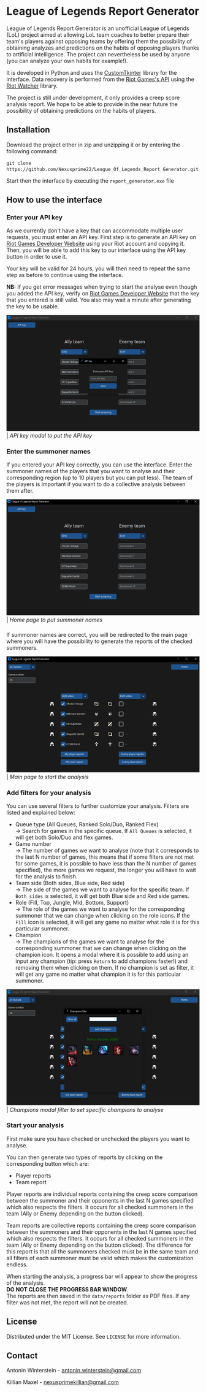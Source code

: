 # League of Legends Report Generator

League of Legends Report Generator is an unofficial League of Legends (LoL) project aimed at allowing LoL team coaches to better prepare their team's players against opposing teams by offering them the possibility of obtaining analyzes and predictions on the habits of opposing players thanks to artificial intelligence. The project can nevertheless be used by anyone (you can analyze your own habits for example!).

It is developed in Python and uses the [CustomTkinter](https://github.com/TomSchimansky/CustomTkinter) library for the interface. Data recovery is performed from the [Riot Games's API](https://developer.riotgames.com/apis) using the [Riot Watcher](https://github.com/pseudonym117/Riot-Watcher) library.

The project is still under development, it only provides a creep score analysis report. We hope to be able to provide in the near future the possibility of obtaining predictions on the habits of players.

## Installation

Download the project either in zip and unzipping it or by entering the following command:
```
git clone https://github.com/Nexusprime22/League_Of_Legends_Report_Generator.git
```
Start then the interface by executing the `report_generator.exe` file

## How to use the interface

### Enter your API key

As we currently don't have a key that can accommodate multiple user requests, you must enter an API key.
First step is to generate an API key on [Riot Games Developer Website](https://developer.riotgames.com/) using your Riot account and copying it. Then, you will be able to add this key to our interface using the API key button in order to use it.

Your key will be valid for 24 hours, you will then need to repeat the same step as before to continue using the interface.

**NB:** If you get error messages when trying to start the analyse even though you added the API key, verify on [Riot Games Developer Website](https://developer.riotgames.com/) that the key that you entered is still valid. You also may wait a minute after generating the key to be usable.

![](media/readme_images/api_key.png)
| _API key modal to put the API key_

### Enter the summoner names

If you entered your API key correctly, you can use the interface.
Enter the summoner names of the players that you want to analyse and their corresponding region (up to 10 players but you can put less). The team of the players is important if you want to do a collective analysis between them after.

![](media/readme_images/home_page.png)
| _Home page to put summoner names_

###

If summoner names are correct, you will be redirected to the main page where you will have the possibility to generate the reports of the checked summoners.

![](media/readme_images/main_page.png)
| _Main page to start the analysis_

### Add filters for your analysis

You can use several filters to further customize your analysis. Filters are listed and explained below:

- Queue type (All Queues, Ranked Solo/Duo, Ranked Flex)<br />
  -> Search for games in the specific queue. If `All Queues` is selected, it will get both Solo/Duo and flex games.
- Game number<br />
  -> The number of games we want to analyse (note that it corresponds to the last N number of games, this means that if some filters are not met for some games, it is possible to have less than the N number of games specified), the more games we request, the longer you will have to wait for the analysis to finish.
- Team side (Both sides, Blue side, Red side)<br />
  -> The side of the games we want to analyse for the specific team. If `Both sides` is selected, it will get both Blue side and Red side games.
- Role (Fill, Top, Jungle, Mid, Bottom, Support)<br />
  -> The role of the games we want to analyse for the corresponding summoner that we can change when clicking on the role icons. If the `Fill` icon is selected, it will get any game no matter what role it is for this particular summoner.
- Champion<br />
  -> The champions of the games we want to analyse for the corresponding summoner that we can change when clicking on the champion icon. It opens a modal where it is possible to add using an input any champion (tip: press `Return` to add champions faster!) and removing them when clicking on them. If no champion is set as filter, it will get any game no matter what champion it is for this particular summoner.

![](media/readme_images/champions_filter.png)
| _Champions modal filter to set specific champions to analyse_

### Start your analysis

First make sure you have checked or unchecked the players you want to analyse.

You can then generate two types of reports by clicking on the corresponding button which are:

- Player reports
- Team report

Player reports are individual reports containing the creep score comparison between the summoner and their opponents in the last N games specified which also respects the filters. It occurs for all checked summoners in the team (Ally or Enemy depending on the button clicked).

Team reports are collective reports containing the creep score comparison between the summoners and their opponents in the last N games specified which also respects the filters. It occurs for all checked summoners in the team (Ally or Enemy depending on the button clicked). The difference for this report is that all the summoners checked must be in the same team and all filters of each summoner must be valid which makes the customization endless.

When starting the analysis, a progress bar will appear to show the progress of the analysis.<br />
**DO NOT CLOSE THE PROGRESS BAR WINDOW**.<br />
The reports are then saved in the `data/reports` folder as PDF files. If any filter was not met, the report will not be created.

## License

Distributed under the MIT License. See `LICENSE` for more information.

## Contact
Antonin Winterstein - antonin.winterstein@gmail.com

Killian Maxel - nexusprimekillian@gmail.com
